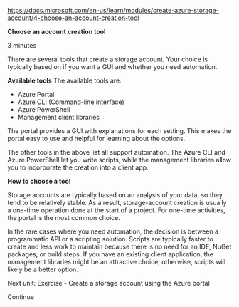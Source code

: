 https://docs.microsoft.com/en-us/learn/modules/create-azure-storage-account/4-choose-an-account-creation-tool


**Choose an account creation tool**

3 minutes

There are several tools that create a storage account. Your choice is typically based on if you want a GUI and whether you need automation.

**Available tools**
The available tools are:
* Azure Portal
* Azure CLI (Command-line interface)
* Azure PowerShell
* Management client libraries

The portal provides a GUI with explanations for each setting. This makes the portal easy to use and helpful for learning about the options.

The other tools in the above list all support automation. The Azure CLI and Azure PowerShell let you write scripts, while the management libraries allow you to incorporate the creation into a client app.


**How to choose a tool**

Storage accounts are typically based on an analysis of your data, so they tend to be relatively stable. As a result, storage-account creation is usually a one-time operation done at the start of a project. For one-time activities, the portal is the most common choice.

In the rare cases where you need automation, the decision is between a programmatic API or a scripting solution. Scripts are typically faster to create and less work to maintain because there is no need for an IDE, NuGet packages, or build steps. If you have an existing client application, the management libraries might be an attractive choice; otherwise, scripts will likely be a better option.


Next unit: Exercise - Create a storage account using the Azure portal

Continue

